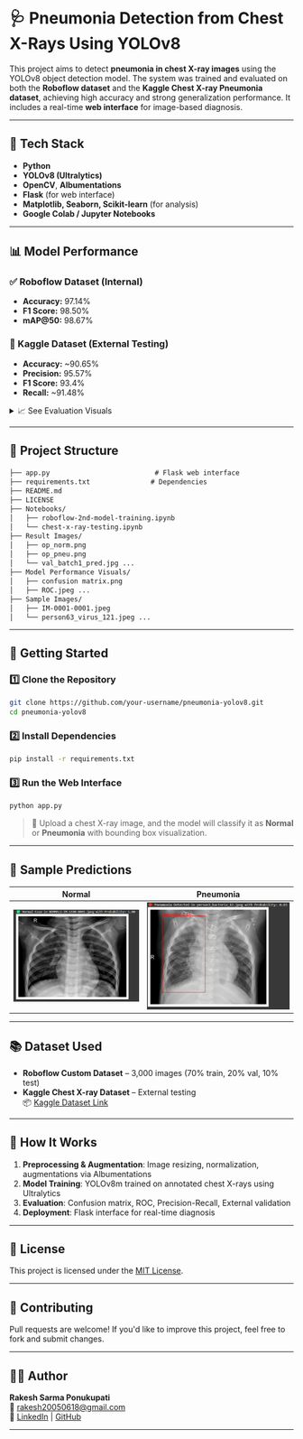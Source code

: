 # 🩺 Pneumonia Detection from Chest X-Rays Using YOLOv8

This project aims to detect **pneumonia in chest X-ray images** using the YOLOv8 object detection model. The system was trained and evaluated on both the **Roboflow dataset** and the **Kaggle Chest X-ray Pneumonia dataset**, achieving high accuracy and strong generalization performance. It includes a real-time **web interface** for image-based diagnosis.

---

## 🧠 Tech Stack

- **Python**
- **YOLOv8 (Ultralytics)**
- **OpenCV**, **Albumentations**
- **Flask** (for web interface)
- **Matplotlib, Seaborn, Scikit-learn** (for analysis)
- **Google Colab / Jupyter Notebooks**

---

## 📊 Model Performance

### ✅ Roboflow Dataset (Internal)
- **Accuracy:** 97.14%
- **F1 Score:** 98.50%
- **mAP@50:** 98.67%

### 🔁 Kaggle Dataset (External Testing)
- **Accuracy:** ~90.65%
- **Precision:** 95.57%
- **F1 Score:** 93.4%
- **Recall:** ~91.48%

<details>
<summary>📈 See Evaluation Visuals</summary>

- Confusion Matrix  
  ![Confusion Matrix](confusion%20matrix.png)

- Confusion Matrix (Kaggle)  
  ![Confusion Matrix Kaggle](confusion%20matrix%20kaggle'.png)

- ROC Curve  
  ![ROC](ROC.jpeg)

- Precision-Recall Curve  
  ![PR Curve](PR_curve%20(1).png)

- YOLOv8 Architecture  
  ![Architecture](yolo%20arch.png)

</details>

---

## 📁 Project Structure

```
├── app.py                          # Flask web interface
├── requirements.txt               # Dependencies
├── README.md
├── LICENSE
├── Notebooks/
│   ├── roboflow-2nd-model-training.ipynb
│   └── chest-x-ray-testing.ipynb
├── Result Images/
│   ├── op_norm.png
│   ├── op_pneu.png
│   └── val_batch1_pred.jpg ...
├── Model Performance Visuals/
│   ├── confusion matrix.png
│   ├── ROC.jpeg ...
├── Sample Images/
│   ├── IM-0001-0001.jpeg
│   └── person63_virus_121.jpeg ...
```

---

## 🚀 Getting Started

### 1️⃣ Clone the Repository

```bash
git clone https://github.com/your-username/pneumonia-yolov8.git
cd pneumonia-yolov8
```

### 2️⃣ Install Dependencies

```bash
pip install -r requirements.txt
```

### 3️⃣ Run the Web Interface

```bash
python app.py
```

> 📍 Upload a chest X-ray image, and the model will classify it as **Normal** or **Pneumonia** with bounding box visualization.
---
## 🔬 Sample Predictions

| Normal | Pneumonia |
|--------|-----------|
| ![Normal](Result%20Images/op%20norm.png) | ![Pneumonia](Result%20Images/op%20pneu.png) |

---



## 📚 Dataset Used

- **Roboflow Custom Dataset** – 3,000 images (70% train, 20% val, 10% test)
- **Kaggle Chest X-ray Dataset** – External testing  
  📦 [Kaggle Dataset Link](https://www.kaggle.com/datasets/paultimothymooney/chest-xray-pneumonia)

---

## 🧠 How It Works

1. **Preprocessing & Augmentation**: Image resizing, normalization, augmentations via Albumentations
2. **Model Training**: YOLOv8m trained on annotated chest X-rays using Ultralytics
3. **Evaluation**: Confusion matrix, ROC, Precision-Recall, External validation
4. **Deployment**: Flask interface for real-time diagnosis

---

## 📜 License

This project is licensed under the [MIT License](LICENSE).

---

## 🙌 Contributing

Pull requests are welcome! If you'd like to improve this project, feel free to fork and submit changes.

---

## 👨‍💻 Author

**Rakesh Sarma Ponukupati**  
📧 rakesh20050618@gmail.com  
🔗 [LinkedIn](https://www.linkedin.com/in/rakesh-sarma-ponukupati-6b3512259/) | [GitHub](https://github.com/Rakesh-005)

---
